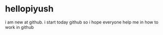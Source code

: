 # hellopiyush
i am new at github. i start today github so i hope everyone help me in how to work in github 
